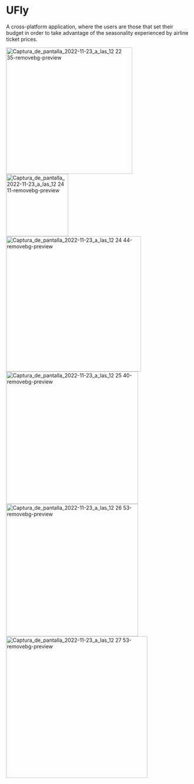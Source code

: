 # UFly
A cross-platform application, where the users are those that set their budget in order to take advantage of the seasonality experienced by airline ticket prices.

<img width="343" alt="Captura_de_pantalla_2022-11-23_a_las_12 22 35-removebg-preview" src="https://user-images.githubusercontent.com/60660530/203534653-50fce480-7726-428f-830f-6c0e8aa54787.png">

<img width="169" alt="Captura_de_pantalla_2022-11-23_a_las_12 24 11-removebg-preview" src="https://user-images.githubusercontent.com/60660530/203534896-76d4022a-8985-40a4-8ed4-9901685866db.png">

<img width="367" alt="Captura_de_pantalla_2022-11-23_a_las_12 24 44-removebg-preview" src="https://user-images.githubusercontent.com/60660530/203535000-37a2d4d7-dc42-4623-a7bf-dc5cc0387a4d.png">

<img width="359" alt="Captura_de_pantalla_2022-11-23_a_las_12 25 40-removebg-preview" src="https://user-images.githubusercontent.com/60660530/203535193-37a49494-5f9b-45d0-8e58-6da4ea627307.png">

<img width="359" alt="Captura_de_pantalla_2022-11-23_a_las_12 26 53-removebg-preview" src="https://user-images.githubusercontent.com/60660530/203535435-e2dc0ff1-adee-406f-9626-4d3b42dccf6e.png">

<img width="384" alt="Captura_de_pantalla_2022-11-23_a_las_12 27 53-removebg-preview" src="https://user-images.githubusercontent.com/60660530/203535640-b60c0de6-844a-4cc6-8baf-bcb1f62a4a60.png">
